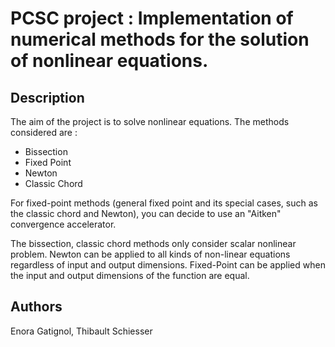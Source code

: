 # PCSC project : Implementation of numerical methods for the solution of nonlinear equations.

## Description
The aim of the project is to solve nonlinear equations. The methods considered are :
- Bissection
- Fixed Point
- Newton
- Classic Chord
  
For fixed-point methods (general fixed point and its special cases, such as the classic chord and Newton), you can decide to use an "Aitken" convergence accelerator. 

The bissection, classic chord methods only consider scalar nonlinear problem.
Newton can be applied to all kinds of non-linear equations regardless of input and output dimensions.
Fixed-Point can be applied when the input and output dimensions of the function are equal.

## Authors
Enora Gatignol, Thibault Schiesser

